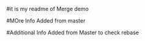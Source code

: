#it is my readme of Merge demo

#MOre Info Added from master

#Additional Info Added from Master to check rebase
